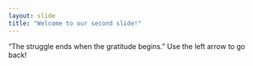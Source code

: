 ```yaml
---
layout: slide
title: "Welcome to our second slide!"
---
```

“The struggle ends when the gratitude begins.”
Use the left arrow to go back!
